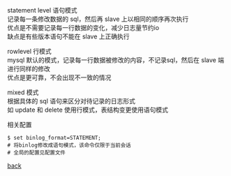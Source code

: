statement level 语句模式  
记录每一条修改数据的 sql，然后再 slave 上以相同的顺序再次执行  
优点是不需要记录每一行数据的变化，减少日志量节约io  
缺点是有些版本语句不能在 slave 上正确执行  

rowlevel 行模式  
mysql 默认的模式，记录每一行数据被修改的内容，不记录sql，然后在 slave 端进行同样的修改  
优点是更可靠，不会出现不一致的情况  

mixed 模式  
根据具体的 sql 语句来区分对待记录的日志形式  
如 update 和 delete 使用行模式，表结构变更使用语句模式  

相关配置  
```
$ set binlog_format=STATEMENT;
# 将binlog修改成语句模式，该命令仅限于当前会话  
# 全局的配置见配置文件  
```

[back](../1.md)  